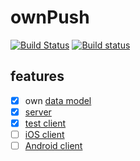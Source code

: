 # ownPush

[![Build Status](https://travis-ci.org/damaex/ownpush.svg?branch=master)](https://travis-ci.org/damaex/ownpush)
[![Build status](https://ci.appveyor.com/api/projects/status/qwkkx09ku482ndsc/branch/master?svg=true)](https://ci.appveyor.com/project/damaex/ownpush/branch/master)

## features
- [x] own [data model](data.md)
- [X] [server](server/readme.md)
- [X] [test client](clients/testClient/readme.md)
- [ ] [iOS client](clients/ios/readme.md)
- [ ] [Android client](clients/android/readme.md)